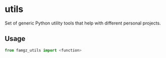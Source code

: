 # utils
Set of generic Python utility tools that help with different personal projects.

Usage
-----

```python
from famgz_utils import <function>
```

